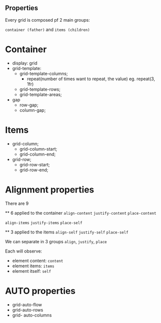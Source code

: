 ## Properties

Every grid is composed pf 2 main groups:

`container (father)` and `items (children)`

# Container

- display: grid
- grid-template:
    - grid-template-columns;
        - repeat(number of times want to repeat, the value) eg. repeat(3, 1fr)
    - grid-template-rows;
    - grid-template-areas;
- gap
   - row-gap;
   - column-gap;

# Items

- grid-column;
    - grid-column-start;
    - grid-column-end;
- grid-row;
    - grid-row-start;
    - grid-row-end;

# Alignment properties

There are 9

** 6 applied to the container
`align-content`
`justify-content`
`place-content`

`align-items`
`justify-items`
`place-self`

** 3 applied to the items
`align-self`
`justify-self`
`place-self`

We can separate in 3 groups
`align`,  `justify`, `place`

Each will observe:
 - element content: `content`
 - element items: `items`
 - element itself: `self` 

# AUTO properties
 - grid-auto-flow
 - grid-auto-rows
 - grid- auto-columns